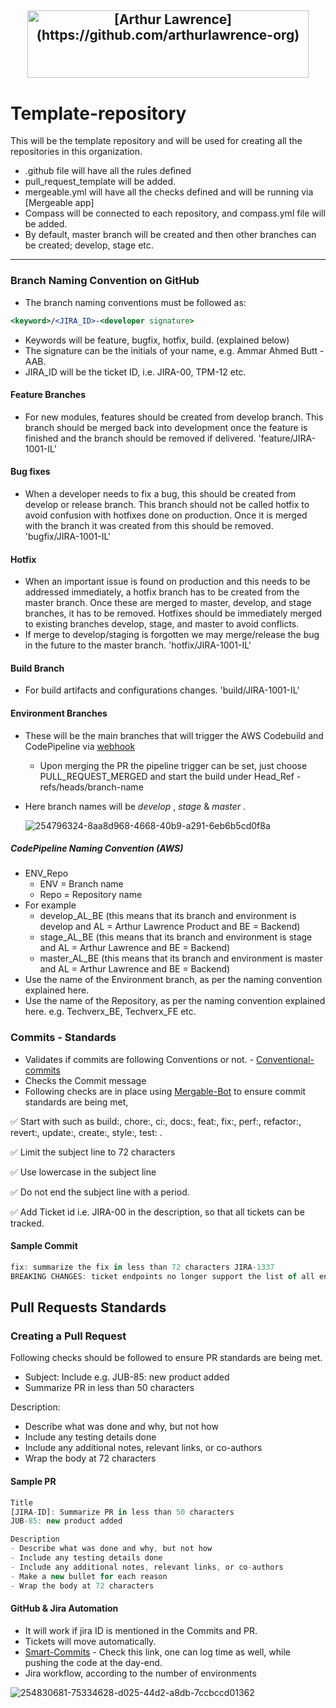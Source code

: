 <h2 align="center"> 
  <img src="https://github.com/arthurlawrence-org/template-repo-AWS-master/assets/85288256/5b7b27ea-023d-44d1-bb92-0303ac2d0bc7" alt="[Arthur Lawrence](https://github.com/arthurlawrence-org)" width="450" height="108">
<h2/>
  
# Template-repository
This will be the template repository and will be used for creating all the repositories in this organization. 

  - .github file will have all the rules defined
  - pull_request_template will be added.
  - mergeable.yml will have all the checks defined and will be running via [Mergeable app]
  - Compass will be connected to each repository, and compass.yml file will be added.
  - By default, master branch will be created and then other branches can be created; develop, stage etc.
 
  ---
  
### Branch Naming Convention on GitHub
- The branch naming conventions must be followed as:
```jsx
<keyword>/<JIRA_ID>-<developer signature>
```
- Keywords will be feature, bugfix, hotfix, build. (explained below)
- The signature can be the initials of your name, e.g. Ammar Ahmed Butt - AAB.
- JIRA_ID will be the ticket ID, i.e. JIRA-00, TPM-12 etc.

#### Feature Branches

- For new modules, features should be created from develop branch. This branch should be merged back into development once the feature is finished and the branch should be removed if delivered. 'feature/JIRA-1001-IL'

#### Bug fixes

- When a developer needs to fix a bug, this should be created from develop or release branch. This branch should not be called hotfix to avoid confusion with hotfixes done on production. Once it is merged with the branch it was created from this should be removed.  'bugfix/JIRA-1001-IL'

#### Hotfix

- When an important issue is found on production and this needs to be addressed immediately, a hotfix branch has to be created from the master branch. Once these are merged to master, develop, and stage branches, it has to be removed. Hotfixes should be immediately merged to existing branches develop, stage, and master to avoid conflicts.
- If merge to develop/staging is forgotten we may merge/release the bug in the future to the master branch. 'hotfix/JIRA-1001-IL'

#### Build Branch

- For build artifacts and configurations changes. 'build/JIRA-1001-IL'
 
#### Environment Branches

- These will be the main branches that will trigger the AWS Codebuild and CodePipeline via [webhook]
  - Upon merging the PR the pipeline trigger can be set, just choose PULL_REQUEST_MERGED and start the build under Head_Ref - refs/heads/branch-name
- Here branch names will be *develop* , *stage* & *master* .
  
  ![254796324-8aa8d968-4668-40b9-a291-6eb6b5cd0f8a](https://github.com/arthurlawrence-org/template-repo-AWS-master/assets/85288256/3e46dcf4-7ec3-457e-87c1-0c89abae5bab)
  

##### CodePipeline Naming Convention (AWS)

- ENV_Repo
  - ENV = Branch name
  - Repo = Repository name
- For example
  - develop_AL_BE  (this means that its branch and environment is develop and AL = Arthur Lawrence Product and BE = Backend)
  - stage_AL_BE  (this means that its branch and environment is stage and AL = Arthur Lawrence and BE = Backend)
  - master_AL_BE  (this means that its branch and environment is master and AL = Arthur Lawrence and BE = Backend)
- Use the name of the Environment branch, as per the naming convention explained here.
- Use the name of the Repository, as per the naming convention explained here. e.g. Techverx_BE, Techverx_FE etc.

### Commits - Standards

- Validates if commits are following Conventions or not. - [Conventional-commits]
- Checks the Commit message 
- Following checks are in place using [Mergable-Bot] to ensure commit standards are being met,

 ✅ Start with <type> such as build:, chore:, ci:, docs:, feat:, fix:, perf:, refactor:, revert:, update:, create:, style:, test: .
 
 ✅ Limit the subject line to 72 characters
 
 ✅ Use lowercase in the subject line
 
 ✅ Do not end the subject line with a period.
 
 ✅ Add Ticket id i.e. JIRA-00 in the description, so that all tickets can be tracked. 

#### Sample Commit 
```jsx
fix: summarize the fix in less than 72 characters JIRA-1337
BREAKING CHANGES: ticket endpoints no longer support the list of all entities.
```

## Pull Requests Standards

### Creating a Pull Request
Following checks should be followed to ensure PR standards are being met.

- Subject: Include <JIRA-ID><colon><space><message> e.g. JUB-85: new product added
- Summarize PR in less than 50 characters
  
Description:
- Describe what was done and why, but not how
- Include any testing details done
- Include any additional notes, relevant links, or co-authors
- Wrap the body at 72 characters

#### Sample PR

```jsx
Title
[JIRA-ID]: Summarize PR in less than 50 characters
JUB-85: new product added

Description
- Describe what was done and why, but not how
- Include any testing details done
- Include any additional notes, relevant links, or co-authors
- Make a new bullet for each reason
- Wrap the body at 72 characters
```

#### GitHub & Jira Automation 
- It will work if jira ID is mentioned in the Commits and PR.
- Tickets will move automatically.
- [Smart-Commits] - Check this link, one can log time as well, while pushing the code at the day-end.
- Jira workflow, according to the number of environments

![254830681-75334628-d025-44d2-a8db-7ccbccd01362](https://github.com/arthurlawrence-org/template-repo-AWS-master/assets/85288256/b5135522-a521-406d-920e-044a99a57c1b)


[Mergable-Bot]: https://github.com/apps/mergeable
[webhook]: https://docs.aws.amazon.com/codebuild/latest/userguide/github-webhook.html
[Conventional-commits]: https://www.conventionalcommits.org/en/v1.0.0/
[Smart-Commits]: https://support.atlassian.com/jira-software-cloud/docs/process-issues-with-smart-commits/
